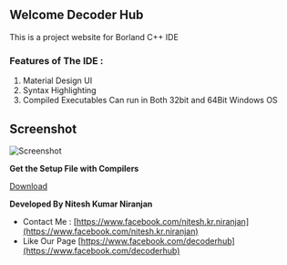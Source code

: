 ## Welcome Decoder Hub

This is a project website for Borland C++ IDE

### Features of The IDE :
1. Material Design UI
2. Syntax Highlighting
3. Compiled Executables Can run in Both 32bit and 64Bit Windows OS

## Screenshot
![Screenshot](https://github.com/decoderhub/Borland-C-IDE/raw/master/Screenshot.png "Screenshot of Application")

**Get the Setup File with Compilers**

[Download](https://github.com/decoderhub/Borland-C-IDE/releases/download/v0.1-beta/setup.exe)

**Developed By Nitesh Kumar Niranjan**

- Contact Me : [https://www.facebook.com/nitesh.kr.niranjan](https://www.facebook.com/nitesh.kr.niranjan)
- Like Our Page [https://www.facebook.com/decoderhub](https://www.facebook.com/decoderhub)
